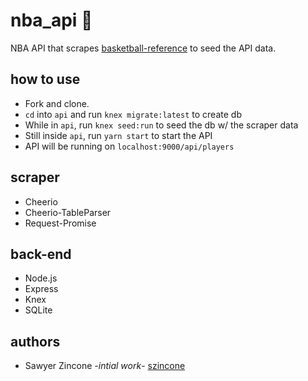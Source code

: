 # nba_api :basketball:
NBA API that scrapes [basketball-reference](basketball-reference.com) to seed the API data.

## how to use
- Fork and clone.
- `cd` into `api` and run `knex migrate:latest` to create db
- While in `api`, run `knex seed:run` to seed the db w/ the scraper data
- Still inside `api`, run `yarn start` to start the API
- API will be running on `localhost:9000/api/players`

## scraper
- Cheerio
- Cheerio-TableParser
- Request-Promise

## back-end
- Node.js
- Express
- Knex
- SQLite

## authors
- Sawyer Zincone -_intial work_- [szincone](https://github.com/szincone)